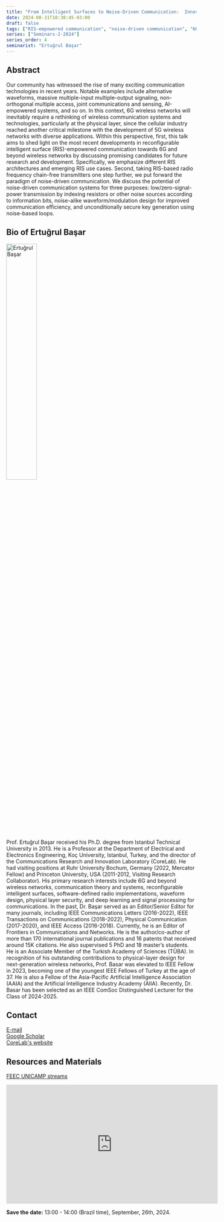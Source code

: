 ```yaml
---
title: "From Intelligent Surfaces to Noise-Driven Communication:  Innovative Technologies for 6G and Beyond"
date: 2024-08-31T10:38:45-03:00
draft: false
tags: ["RIS-empowered communication", "noise-driven communication", "6G wireless networks"]
series: ["Seminars-2-2024"]
series_order: 4
seminarist: "Ertuğrul Başar"
---
```


## Abstract
Our community has witnessed the rise of many exciting communication technologies in recent years. Notable examples include alternative waveforms, massive multiple-input multiple-output signaling, non-orthogonal multiple access, joint communications and sensing, AI-empowered systems, and so on. In this context, 6G wireless networks will inevitably require a rethinking of wireless communication systems and technologies, particularly at the physical layer, since the cellular industry reached another critical milestone with the development of 5G wireless networks with diverse applications. Within this perspective, first, this talk aims to shed light on the most recent developments in reconfigurable intelligent surface (RIS)-empowered communication towards 6G and beyond wireless networks by discussing promising candidates for future research and development. Specifically, we emphasize different RIS architectures and emerging RIS use cases. Second, taking RIS-based radio frequency chain-free transmitters one step further, we put forward the paradigm of noise-driven communication. We discuss the potential of noise-driven communication systems for three purposes: low/zero-signal-power transmission by indexing resistors or other noise sources according to information bits, noise-alike waveform/modulation design for improved communication efficiency, and unconditionally secure key generation using noise-based loops.


## Bio of Ertuğrul Başar
<img alt="Ertuğrul Başar" src="/seminars/seminars-2-2024/4/ertugrul_basar.png" style="width: 40%; height: 160x;">

Prof. Ertuğrul Başar received his Ph.D. degree from Istanbul Technical University in 2013. He is a Professor at the Department of Electrical and Electronics Engineering, Koç University, Istanbul, Turkey, and the director of the Communications Research and Innovation Laboratory (CoreLab). He had visiting positions at Ruhr University Bochum, Germany (2022, Mercator Fellow) and Princeton University, USA (2011-2012, Visiting Research Collaborator). His primary research interests include 6G and beyond wireless networks, communication theory and systems, reconfigurable intelligent surfaces, software-defined radio implementations, waveform design, physical layer security, and deep learning and signal processing for communications. In the past, Dr. Başar served as an Editor/Senior Editor for many journals, including IEEE Communications Letters (2016-2022), IEEE Transactions on Communications (2018-2022), Physical Communication (2017-2020), and IEEE Access (2016-2018). Currently, he is an Editor of Frontiers in Communications and Networks. He is the author/co-author of more than 170 international journal publications and 16 patents that received around 15K citations. He also supervised 5 PhD and 18 master’s students. He is an Associate Member of the Turkish Academy of Sciences (TÜBA). In recognition of his outstanding contributions to physical-layer design for next-generation wireless networks, Prof. Basar was elevated to IEEE Fellow in 2023, becoming one of the youngest IEEE Fellows of Turkey at the age of 37. He is also a Fellow of the Asia-Pacific Artificial Intelligence Association (AAIA) and the Artificial Intelligence Industry Academy (AIIA). Recently, Dr. Basar has been selected as an IEEE ComSoc Distinguished Lecturer for the Class of 2024-2025.

## Contact
[E-mail](ebasar@ku.edu.tr) \
[Google Scholar](https://scholar.google.com/citations?hl=pt-BR&user=zRdAU7kAAAAJ) \
[CoreLab's website](https://corelab.ku.edu.tr/ertugrul-basar/)

## Resources and Materials

[FEEC UNICAMP streams](https://www.youtube.com/@feec-unicamp/streams)



<iframe width="560" height="315" src="https://www.youtube.com/embed/9K_pke9rg4E" title="YouTube video player" frameborder="0" allow="accelerometer; autoplay; clipboard-write; encrypted-media; gyroscope; picture-in-picture; web-share" allowfullscreen></iframe>


**Save the date:** 13:00 - 14:00 (Brazil time), September, 26th, 2024.

